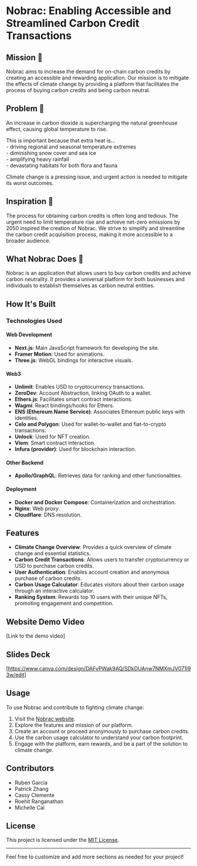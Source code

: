 # Nobrac: Enabling Accessible and Streamlined Carbon Credit Transactions

## Mission 🧠

Nobrac aims to increase the demand for on-chain carbon credits by creating an accessible and rewarding application. Our mission is to mitigate the effects of climate change by providing a platform that facilitates the process of buying carbon credits and being carbon neutral.

## Problem 🔎

An increase in carbon dioxide is supercharging the natural greenhouse effect, causing global temperature to rise. 

This is important because that extra heat is... <br />
    - driving regional and seasonal temperature extremes <br />
    - diminishing snow cover and sea ice <br />
    - amplifying heavy rainfall <br />
    - devastating habitats for both flora and fauna <br />
    
Climate change is a pressing issue, and urgent action is needed to mitigate its worst outcomes.

## Inspiration 🌟 

The process for obtaining carbon credits is often long and tedious. The urgent need to limit temperature rise and achieve net-zero emissions by 2050 inspired the creation of Nobrac. We strive to simplify and streamline the carbon credit acquisition process, making it more accessible to a broader audience.

## What Nobrac Does 🌱

Nobrac is an application that allows users to buy carbon credits and achieve carbon neutrality. It provides a universal platform for both businesses and individuals to establish themselves as carbon neutral entities.

## How It's Built

### Technologies Used

#### Web Development

- **Next.js**: Main JavaScript framework for developing the site.
- **Framer Motion**: Used for animations.
- **Three.js**: WebGL bindings for interactive visuals.

#### Web3

- **Unlimit**: Enables USD to cryptocurrency transactions.
- **ZeroDev**: Account Abstraction, linking OAuth to a wallet.
- **Ethers.js**: Facilitates smart contract interactions.
- **Wagmi**: React bindings/hooks for Ethers.
- **ENS (Ethereum Name Service)**: Associates Ethereum public keys with identities.
- **Celo and Polygon**: Used for wallet-to-wallet and fiat-to-crypto transactions.
- **Unlock**: Used for NFT creation.
- **Viem**: Smart contract interaction.
- **Infura (provider)**: Used for blockchain interaction.

#### Other Backend

- **Apollo/GraphQL**: Retrieves data for ranking and other functionalities.

#### Deployment

- **Docker and Docker Compose**: Containerization and orchestration.
- **Nginx**: Web proxy.
- **Cloudflare**: DNS resolution.

## Features

- **Climate Change Overview**: Provides a quick overview of climate change and essential statistics.
- **Carbon Credit Transactions**: Allows users to transfer cryptocurrency or USD to purchase carbon credits.
- **User Authentication**: Enables account creation and anonymous purchase of carbon credits.
- **Carbon Usage Calculator**: Educates visitors about their carbon usage through an interactive calculator.
- **Ranking System**: Rewards top 10 users with their unique NFTs, promoting engagement and competition.

## Website Demo Video

[Link to the demo video]

## Slides Deck

[https://www.canva.com/design/DAFvPWak9AQ/SDkDUAnw7NMXmJV071I93w/edit]

## Usage

To use Nobrac and contribute to fighting climate change:

1. Visit the [Nobrac website](website_link).
2. Explore the features and mission of our platform.
3. Create an account or proceed anonymously to purchase carbon credits.
4. Use the carbon usage calculator to understand your carbon footprint.
5. Engage with the platform, earn rewards, and be a part of the solution to climate change.

## Contributors

- Ruben Garcia <br />
- Patrick Zhang <br />
- Cassy Clemente <br />
- Roehit Ranganathan <br />
- Michelle Cai <br />

## License

This project is licensed under the [MIT License](link_to_license_file).

---

Feel free to customize and add more sections as needed for your project!
